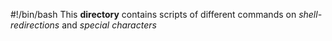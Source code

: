 #!/bin/bash
This **directory** contains scripts of different commands on _shell-redirections_ and _special characters_
